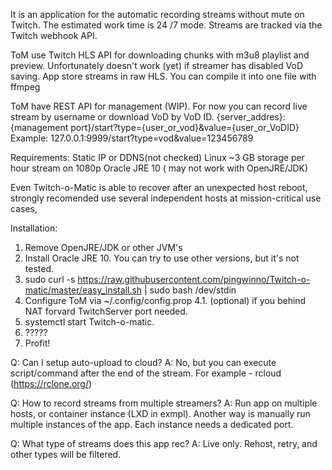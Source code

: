 It is an application for the automatic recording streams without mute on Twitch. The estimated work time is  24 /7  mode. Streams are tracked via the Twitch webhook API.

ToM use Twitch HLS API for downloading chunks with m3u8 playlist and preview. Unfortunately doesn't work (yet) if streamer has disabled VoD saving. App store streams in raw HLS. You can compile it into one file with ffmpeg 

ToM have REST API for management (WIP). For now you can record live stream by username or download VoD by VoD ID. 
{server_addres}:{management port}/start?type={user_or_vod}&value={user_or_VoDID}
Example: 127.0.0.1:9999/start?type=vod&value=123456789

Requirements:
Static IP or DDNS(not checked)
Linux 
~3 GB storage per hour stream on 1080p
Oracle JRE 10 ( may not work with OpenJRE/JDK)

Even Twitch-o-Matic is able to recover after an unexpected host reboot, strongly recomended  use several independent hosts at mission-critical use cases,

Installation:
1. Remove OpenJRE/JDK or other JVM's
2. Install Oracle JRE 10. You can try to use other versions, but it's not tested.
3. sudo curl -s https://raw.githubusercontent.com/pingwinno/Twitch-o-matic/master/easy_install.sh | sudo bash /dev/stdin
4. Configure ToM via ~/.config/config.prop
4.1. (optional) if you behind NAT forvard TwitchServer port needed.
5. systemctl start Twitch-o-matic.
6. ?????
7. Profit!

Q: Can I setup auto-upload to cloud?
А: No, but you can execute script/command after the end of the stream.
For example - rcloud (https://rclone.org/)

Q: How to record streams from multiple streamers?
А: Run app on multiple hosts, or container instance (LXD in exmpl). Another way is manually run multiple instances of the app. Each instance needs a dedicated port.

Q: What type of streams does this app rec?
A: Live only. Rehost, retry, and other types will be filtered.
